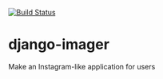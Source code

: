 [![Build Status](https://travis-ci.org/marco-zangari/django-imager.svg?branch=master)](https://travis-ci.org/marco-zangari/django-imager)

# django-imager
Make an Instagram-like application for users
